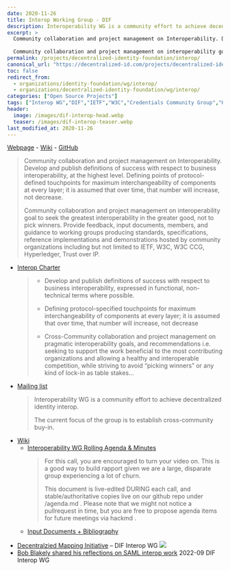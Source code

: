 ```yaml
---
date: 2020-11-26
title: Interop Working Group - DIF 
description: Interoperability WG is a community effort to achieve decentralized identity interop.
excerpt: >
  Community collaboration and project management on Interoperability. Develop and publish definitions of success with respect to business interoperability, at the highest level. Defining points of protocol-defined touchpoints for maximum interchangeability of components at every layer; it is assumed that over time, that number will increase, not decrease. 
    
  Community collaboration and project management on interoperability goal to seek the greatest interoperability in the greater good, not to pick winners. Provide feedback, input documents, members, and guidance to working groups producing  standards, specifications, reference implementations and demonstrations hosted by community organizations including but not limited to IETF, W3C, W3C CCG, Hyperledger, Trust over IP.
permalink: /projects/decentralized-identity-foundation/interop/
canonical_url: "https://decentralized-id.com/projects/decentralized-identity-foundation/interop/"
toc: false
redirect_from: 
  - organizations/identity-foundation/wg/interop/
  - organizations/decentralized-identity-foundation/wg/interop/
categories: ["Open Source Projects"]
tags: ["Interop WG","DIF","IETF","W3C","Credentials Community Group","Hyperledger Foundation","Trust over IP","Interop"]
header:
  image: /images/dif-interop-head.webp
  teaser: /images/dif-interop-teaser.webp
last_modified_at: 2020-11-26
---
```


[Webpage](https://identity.foundation/interop/) - [Wiki](https://www.notion.so/dif/Interoperability-WG-a42995c37e2a4511a10aea96cdbccc38) - [GitHub](https://github.com/decentralized-identity/interoperability)

> Community collaboration and project management on Interoperability. Develop and publish definitions of success with respect to business interoperability, at the highest level. Defining points of protocol-defined touchpoints for maximum interchangeability of components at every layer; it is assumed that over time, that number will increase, not decrease. 
> 
> Community collaboration and project management on interoperability goal to seek the greatest interoperability in the greater good, not to pick winners. Provide feedback, input documents, members, and guidance to working groups producing  standards, specifications, reference implementations and demonstrations hosted by community organizations including but not limited to IETF, W3C, W3C CCG, Hyperledger, Trust over IP.
                  
* [Interop Charter](https://docs.google.com/document/d/1a01GQVtZB7tDVcm9avS8zuYPHQzEEDtTOEh4Bqu-8Bs/edit)
  > - Develop and publish definitions of success with respect to business interoperability, expressed in functional, non-technical terms where possible.
  > 
  > - Defining protocol-specified touchpoints for maximum interchangeability of components at every layer; it is assumed that over time, that number will increase, not decrease
  > 
  > - Cross-Community collaboration and project management on pragmatic interoperability goals, and recommendations i.e.  seeking to support the work beneficial to the most contributing organizations and allowing a healthy and interoperable competition, while striving to avoid “picking winners” or any kind of lock-in as table stakes...
* [Mailing list](https://dif.groups.io/g/interop-wg/)
  > Interoperability WG is a community effort to achieve decentralized identity interop.
  > 
  > The current focus of the group is to establish cross-community buy-in.
- [Wiki](https://www.notion.so/dif/Interoperability-WG-a42995c37e2a4511a10aea96cdbccc38)
  * [Interoperability WG Rolling Agenda & Minutes](https://github.com/decentralized-identity/interoperability/blob/master/agenda.md)
    > For this call, you are encouraged to turn your video on. This is a good way to build rapport given we are a large, disparate group experiencing a lot of churn.
    > 
    > This document is live-edited DURING each call, and stable/authoritative copies live on our github repo under /agenda.md . Please note that we might not notice a pullrequest in time, but you are free to propose agenda items for future meetings via hackmd .
  * [Input Documents + Bibliography](https://www.notion.so/dif/be6763341a014d248f655aea187d7890)
* [Decentralzied Mapping Initiative](https://whimsical.com/decentralized-mapping-exercise-CUhk3dT4RUZvGa4Lt7rNvD) – DIF Interop WG
  ![](https://i.imgur.com/QvpMl6M.png)
* [Bob Blakely shared his reflections on SAML interop work](https://us02web.zoom.us/rec/play/xnxk16ksNsA9CP4UgR9BqylnH6qT1WZlSpFc9LOweFI7HZNcn8KR3A-0OsUDbPuNM6o0tt1JrSMqGV4Z.dnAMXXLE5-62VAfX?continueMode=true&_x_zm_rtaid=Qs7tORTgRhmEiSBbcDzQLg.1645215091973.9fac74d22719638c1d1b641c83b0f5c7&_x_zm_rhtaid=448) 2022-09 DIF Interop WG